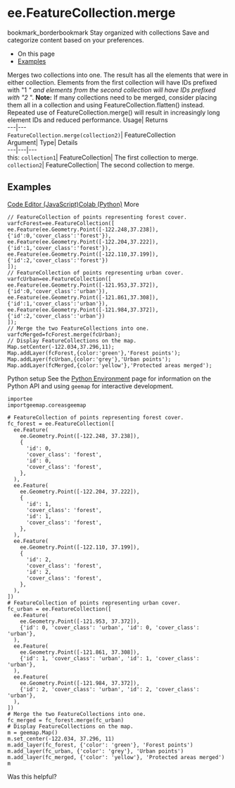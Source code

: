  
#  ee.FeatureCollection.merge
bookmark_borderbookmark Stay organized with collections  Save and categorize content based on your preferences.
  * On this page
  * [Examples](https://developers.google.com/earth-engine/apidocs/ee-featurecollection-merge#examples)


Merges two collections into one. The result has all the elements that were in either collection. 
Elements from the first collection will have IDs prefixed with "1 _" and elements from the second collection will have IDs prefixed with "2_ ".
**Note:** If many collections need to be merged, consider placing them all in a collection and using FeatureCollection.flatten() instead. Repeated use of FeatureCollection.merge() will result in increasingly long element IDs and reduced performance.
Usage| Returns  
---|---  
`FeatureCollection.merge(collection2)`| FeatureCollection  
Argument| Type| Details  
---|---|---  
this: `collection1`| FeatureCollection| The first collection to merge.  
`collection2`| FeatureCollection| The second collection to merge.  
## Examples
[Code Editor (JavaScript)](https://developers.google.com/earth-engine/apidocs/ee-featurecollection-merge#code-editor-javascript-sample)[Colab (Python)](https://developers.google.com/earth-engine/apidocs/ee-featurecollection-merge#colab-python-sample) More
```
// FeatureCollection of points representing forest cover.
varfcForest=ee.FeatureCollection([
ee.Feature(ee.Geometry.Point([-122.248,37.238]),
{'id':0,'cover_class':'forest'}),
ee.Feature(ee.Geometry.Point([-122.204,37.222]),
{'id':1,'cover_class':'forest'}),
ee.Feature(ee.Geometry.Point([-122.110,37.199]),
{'id':2,'cover_class':'forest'})
]);
// FeatureCollection of points representing urban cover.
varfcUrban=ee.FeatureCollection([
ee.Feature(ee.Geometry.Point([-121.953,37.372]),
{'id':0,'cover_class':'urban'}),
ee.Feature(ee.Geometry.Point([-121.861,37.308]),
{'id':1,'cover_class':'urban'}),
ee.Feature(ee.Geometry.Point([-121.984,37.372]),
{'id':2,'cover_class':'urban'})
]);
// Merge the two FeatureCollections into one.
varfcMerged=fcForest.merge(fcUrban);
// Display FeatureCollections on the map.
Map.setCenter(-122.034,37.296,11);
Map.addLayer(fcForest,{color:'green'},'Forest points');
Map.addLayer(fcUrban,{color:'grey'},'Urban points');
Map.addLayer(fcMerged,{color:'yellow'},'Protected areas merged');
```
Python setup
See the [ Python Environment](https://developers.google.com/earth-engine/guides/python_install) page for information on the Python API and using `geemap` for interactive development.
```
importee
importgeemap.coreasgeemap
```
```
# FeatureCollection of points representing forest cover.
fc_forest = ee.FeatureCollection([
  ee.Feature(
    ee.Geometry.Point([-122.248, 37.238]),
    {
      'id': 0,
      'cover_class': 'forest',
      'id': 0,
      'cover_class': 'forest',
    },
  ),
  ee.Feature(
    ee.Geometry.Point([-122.204, 37.222]),
    {
      'id': 1,
      'cover_class': 'forest',
      'id': 1,
      'cover_class': 'forest',
    },
  ),
  ee.Feature(
    ee.Geometry.Point([-122.110, 37.199]),
    {
      'id': 2,
      'cover_class': 'forest',
      'id': 2,
      'cover_class': 'forest',
    },
  ),
])
# FeatureCollection of points representing urban cover.
fc_urban = ee.FeatureCollection([
  ee.Feature(
    ee.Geometry.Point([-121.953, 37.372]),
    {'id': 0, 'cover_class': 'urban', 'id': 0, 'cover_class': 'urban'},
  ),
  ee.Feature(
    ee.Geometry.Point([-121.861, 37.308]),
    {'id': 1, 'cover_class': 'urban', 'id': 1, 'cover_class': 'urban'},
  ),
  ee.Feature(
    ee.Geometry.Point([-121.984, 37.372]),
    {'id': 2, 'cover_class': 'urban', 'id': 2, 'cover_class': 'urban'},
  ),
])
# Merge the two FeatureCollections into one.
fc_merged = fc_forest.merge(fc_urban)
# Display FeatureCollections on the map.
m = geemap.Map()
m.set_center(-122.034, 37.296, 11)
m.add_layer(fc_forest, {'color': 'green'}, 'Forest points')
m.add_layer(fc_urban, {'color': 'grey'}, 'Urban points')
m.add_layer(fc_merged, {'color': 'yellow'}, 'Protected areas merged')
m
```

Was this helpful?
